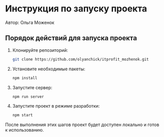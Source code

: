 # Инструкция по запуску проекта

Автор: Ольга Моженок

## Порядок действий для запуска проекта

1. Клонируйте репозиторий:
   ```sh
   git clone https://github.com/olyanchick/itprofit_mozhenok.git
   ```

2. Установите необходимые пакеты:
   ```sh
   npm install
   ```

3. Запустите сервер:
   ```sh
   npm run server
   ```

4. Запустите проект в режиме разработки:
   ```sh
   npm start
   ```

После выполнения этих шагов проект будет доступен локально и готов к использованию.
